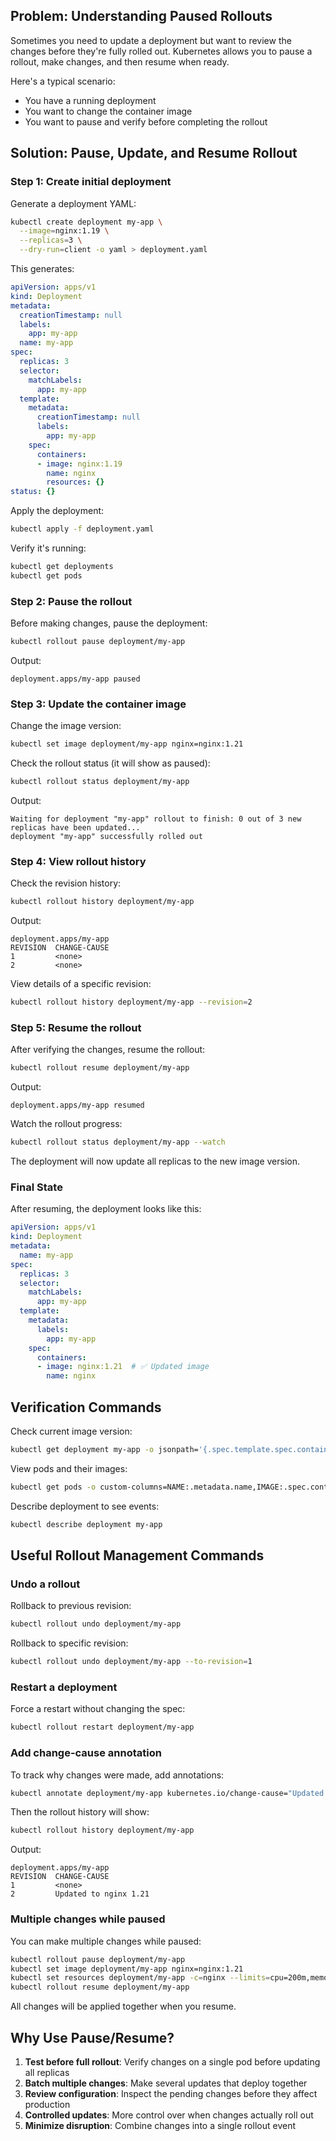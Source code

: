 
## Problem: Understanding Paused Rollouts

Sometimes you need to update a deployment but want to review the changes before they're fully rolled out. Kubernetes allows you to pause a rollout, make changes, and then resume when ready.

Here's a typical scenario:

- You have a running deployment
- You want to change the container image
- You want to pause and verify before completing the rollout

## Solution: Pause, Update, and Resume Rollout

### Step 1: Create initial deployment

Generate a deployment YAML:

```bash
kubectl create deployment my-app \
  --image=nginx:1.19 \
  --replicas=3 \
  --dry-run=client -o yaml > deployment.yaml
```

This generates:

```yaml
apiVersion: apps/v1
kind: Deployment
metadata:
  creationTimestamp: null
  labels:
    app: my-app
  name: my-app
spec:
  replicas: 3
  selector:
    matchLabels:
      app: my-app
  template:
    metadata:
      creationTimestamp: null
      labels:
        app: my-app
    spec:
      containers:
      - image: nginx:1.19
        name: nginx
        resources: {}
status: {}
```

Apply the deployment:

```bash
kubectl apply -f deployment.yaml
```

Verify it's running:

```bash
kubectl get deployments
kubectl get pods
```

### Step 2: Pause the rollout

Before making changes, pause the deployment:

```bash
kubectl rollout pause deployment/my-app
```

Output:

```
deployment.apps/my-app paused
```

### Step 3: Update the container image

Change the image version:

```bash
kubectl set image deployment/my-app nginx=nginx:1.21
```

Check the rollout status (it will show as paused):

```bash
kubectl rollout status deployment/my-app
```

Output:

```
Waiting for deployment "my-app" rollout to finish: 0 out of 3 new replicas have been updated...
deployment "my-app" successfully rolled out
```

### Step 4: View rollout history

Check the revision history:

```bash
kubectl rollout history deployment/my-app
```

Output:

```
deployment.apps/my-app
REVISION  CHANGE-CAUSE
1         <none>
2         <none>
```

View details of a specific revision:

```bash
kubectl rollout history deployment/my-app --revision=2
```

### Step 5: Resume the rollout

After verifying the changes, resume the rollout:

```bash
kubectl rollout resume deployment/my-app
```

Output:

```
deployment.apps/my-app resumed
```

Watch the rollout progress:

```bash
kubectl rollout status deployment/my-app --watch
```

The deployment will now update all replicas to the new image version.

### Final State

After resuming, the deployment looks like this:

```yaml
apiVersion: apps/v1
kind: Deployment
metadata:
  name: my-app
spec:
  replicas: 3
  selector:
    matchLabels:
      app: my-app
  template:
    metadata:
      labels:
        app: my-app
    spec:
      containers:
      - image: nginx:1.21  # ✅ Updated image
        name: nginx
```

## Verification Commands

Check current image version:

```bash
kubectl get deployment my-app -o jsonpath='{.spec.template.spec.containers[0].image}'
```

View pods and their images:

```bash
kubectl get pods -o custom-columns=NAME:.metadata.name,IMAGE:.spec.containers[0].image
```

Describe deployment to see events:

```bash
kubectl describe deployment my-app
```

## Useful Rollout Management Commands

### Undo a rollout

Rollback to previous revision:

```bash
kubectl rollout undo deployment/my-app
```

Rollback to specific revision:

```bash
kubectl rollout undo deployment/my-app --to-revision=1
```

### Restart a deployment

Force a restart without changing the spec:

```bash
kubectl rollout restart deployment/my-app
```

### Add change-cause annotation

To track why changes were made, add annotations:

```bash
kubectl annotate deployment/my-app kubernetes.io/change-cause="Updated to nginx 1.21"
```

Then the rollout history will show:

```bash
kubectl rollout history deployment/my-app
```

Output:

```
deployment.apps/my-app
REVISION  CHANGE-CAUSE
1         <none>
2         Updated to nginx 1.21
```

### Multiple changes while paused

You can make multiple changes while paused:

```bash
kubectl rollout pause deployment/my-app
kubectl set image deployment/my-app nginx=nginx:1.21
kubectl set resources deployment/my-app -c=nginx --limits=cpu=200m,memory=512Mi
kubectl rollout resume deployment/my-app
```

All changes will be applied together when you resume.

## Why Use Pause/Resume?

1. **Test before full rollout**: Verify changes on a single pod before updating all replicas
2. **Batch multiple changes**: Make several updates that deploy together
3. **Review configuration**: Inspect the pending changes before they affect production
4. **Controlled updates**: More control over when changes actually roll out
5. **Minimize disruption**: Combine changes into a single rollout event